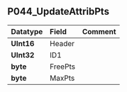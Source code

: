 ## P044\_UpdateAttribPts ##
| **Datatype** | **Field** | **Comment** |
|:-------------|:----------|:------------|
| **UInt16** | Header |  |
| **UInt32** | ID1 |  |
| **byte** | FreePts |  |
| **byte** | MaxPts |  |